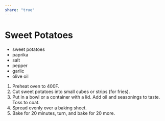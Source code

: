 ```yaml
---
share: "true"
---
```


# Sweet Potatoes
- sweet potatoes
- paprika
- salt
- pepper
- garlic
- olive oil

1. Preheat oven to 400F.
2. Cut sweet potatoes into small cubes or strips (for fries).
3. Put in a bowl or a container with a lid. Add oil and seasonings to taste. Toss to coat.
4. Spread evenly over a baking sheet.
5. Bake for 20 minutes, turn, and bake for 20 more.